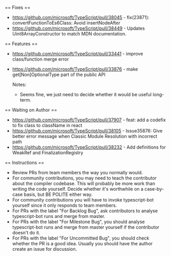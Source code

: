 == Fixes ==

* https://github.com/microsoft/TypeScript/pull/38045 - fix(23871): convertFunctionToEs6Class: Avoid insertNodeAfter
* https://github.com/microsoft/TypeScript/pull/38449 - Updates Uint8ArrayConstructor to match MDN documentation.

== Features ==

* https://github.com/microsoft/TypeScript/pull/33441 - improve class/function merge error
* https://github.com/microsoft/TypeScript/pull/33876 - make get[Non]OptionalType part of the public API

  Notes:
  - Seems fine, we just need to decide whether it would be useful long-term.

== Waiting on Author ==

* https://github.com/microsoft/TypeScript/pull/37907 - feat: add a codefix to fix class to className in react
* https://github.com/microsoft/TypeScript/pull/38105 - Issue35876: Give better error message when Classic Module Resolution with incorrect path
* https://github.com/microsoft/TypeScript/pull/38232 - Add definitions for WeakRef and FinalizationRegistry

== Instructions ==

* Review PRs from team members the way you normally would.
* For community contributions, you may need to teach the contributor about the compiler codebase. This will probably be more work than writing the code yourself. Decide whether it's worthwhile on a case-by-case basis, but BE POLITE either way.
* For community contributions you will have to invoke typescript-bot yourself since it only responds to team members.
* For PRs with the label "For Backlog Bug", ask contributors to analyse typescript-bot runs and merge from master.
* For PRs with the label "For Milestone Bug", you should analyse typescript-bot runs and merge from master yourself if the contributor doesn't do it.
* For PRs with the label "For Uncommitted Bug", you should check whether the PR is a good idea. Usually you should have the author create an issue for discussion.
